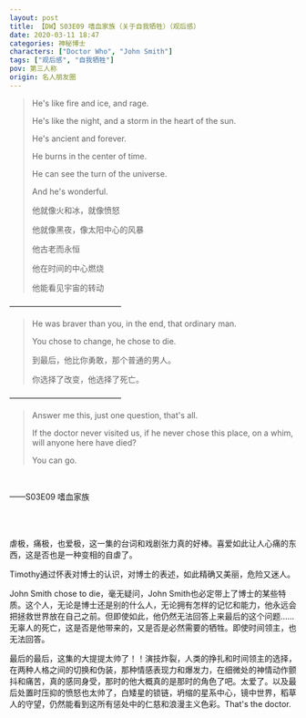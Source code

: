 ```yaml
---
layout: post
title: 【DW】S03E09 嗜血家族（关于自我牺牲）（观后感）
date: 2020-03-11 18:47
categories: 神秘博士
characters: ["Doctor Who", "John Smith"]
tags: ["观后感", "自我牺牲"]
pov: 第三人称
origin: 名人朋友圈
---
```


> He's like fire and ice, and rage.
> 
> He's like the night, and a storm in the heart of the sun.
> 
> He's ancient and forever.
> 
> He burns in the center of time.
> 
> He can see the turn of the universe.
> 
> And he's wonderful.
> 
> 他就像火和冰，就像愤怒
> 
> 他就像黑夜，像太阳中心的风暴
> 
> 他古老而永恒
> 
> 他在时间的中心燃烧
> 
> 他能看见宇宙的转动

——————————————

> He was braver than you, in the end, that ordinary man.
> 
> You chose to change, he chose to die.
> 
> 到最后，他比你勇敢，那个普通的男人。
> 
> 你选择了改变，他选择了死亡。

——————————————

> Answer me this, just one question, that's all.
> 
> If the doctor never visited us, if he never chose this place, on a whim, will anyone here have died?
> 
> You can go.

<br>

——S03E09 嗜血家族

<br><br>

虐极，痛极，也爱极，这一集的台词和戏剧张力真的好棒。喜爱如此让人心痛的东西，这是否也是一种变相的自虐了。

Timothy通过怀表对博士的认识，对博士的表述，如此精确又美丽，危险又迷人。

John Smith chose to die，毫无疑问，John Smith也必定带上了博士的某些特质。这个人，无论是博士还是别的什么人，无论拥有怎样的记忆和能力，他永远会把拯救世界放在自己之前。但即使如此，他仍然无法回答上来最后的这个问题……无辜人的死亡，这是否是他带来的，又是否是必然需要的牺牲。即使时间领主，也无法回答。

最后的最后，这集的大提提太帅了！！演技炸裂，人类的挣扎和时间领主的选择，在两种人格之间的切换和伪装，那种情感表现力和爆发力，在细微处的神情动作颤抖和痛苦，真的感同身受，那时的他大概真的是那时的角色了吧。太爱了。以及最后处置时压抑的愤怒也太帅了，白矮星的锁链，坍缩的星系中心，镜中世界，稻草人的守望，仍然能看到这所有惩处中的仁慈和浪漫主义色彩。That's the doctor.
